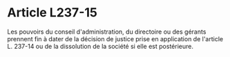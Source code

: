 # Article L237-15

Les pouvoirs du conseil d'administration, du directoire ou des gérants prennent fin à dater de la décision de justice prise en application de l'article L. 237-14 ou de la dissolution de la société si elle est postérieure.

